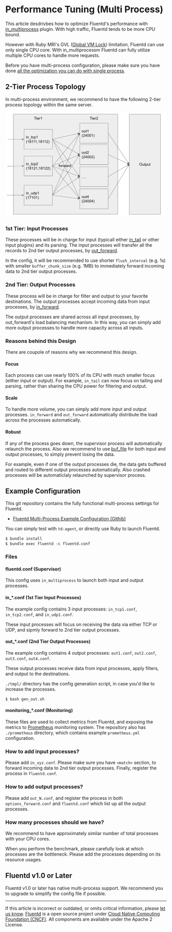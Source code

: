 # Performance Tuning (Multi Process)

This article desdrivbes how to optimize Fluentd's performance with
[in\_multiprocess](/articles/in_multiprocess.md) plugin. With high traffic, Fluentd
tends to be more CPU bound.

However with Ruby MRI's GVL ([Global VM
Lock](https://en.wikipedia.org/wiki/Global_interpreter_lock))
limitation, Fluentd can use only single CPU core. With in\_multiprocessm
Fluentd can fully utilize multiple CPU cores to handle more requests.

Before you have multi-process configuration, please make sure you have
done [all the optimization you can do with single
process](/articles/performance-tuning-single-process.md).


2-Tier Process Topology
-----------------------

In multi-process environment, we recommend to have the following 2-tier
process topology within the same server.

![](/images/multi_process_topology.png)

### 1st Tier: Input Processes

These processes will be in charge for input (typicall either
[in\_tail](/articles/in_tail.md) or other input plugins) and its parsing. The input
processes will transfer all the records to 2nd tier output processes, by
[out\_forward](/articles/out_forward.md).

In the config, it will be recommended to use shorter `flush_interval`
(e.g. 1s) with smaller `buffer_chunk_size` (e.g. 1MB) to immediately
forward incoming data to 2nd tier output processes.

### 2nd Tier: Output Processes

These process will be in charge for filter and output to your favorite
destinations. The output processes accept incoming data from input
processes, by [in\_forward](/articles/in_forward.md).

The output processes are shared across all input processes, by
out\_forward's load balancing mechanism. In this way, you can simply add
more output processes to handle more capacity across all inputs.

### Reasons behind this Design

There are coupole of reasons why we recommend this design.

#### Focus

Each process can use nearly 100% of its CPU with much smaller focus
(either input or output). For example, `in_tail` can now focus on
tailing and parsing, rather than sharing the CPU power for filtering and
output.

#### Scale

To handle more volume, you can simply add more input and output
processes. `in_forward` and `out_forward` automatically distribute the
load across the processes automatically.

#### Robust

If any of the process goes down, the supervisor process will
automatically relaunch the process. Also we recommend to use
[buf\_file](/articles/buf_file.md) for both input and output processes, to simply
prevent losing the data.

For example, even if one of the output processes die, the data gets
buffered and routed to different output processes automatically. Also
crashed processes will be automaticlaly relaunched by supervisor
process.

Example Configuration
---------------------

This git repository contains the fully functional multi-process settings
for Fluentd.

-   [Fluentd Multi-Process Example Configuration
    (Githib)](https://github.com/kzk/fluentd-multiprocess-config-example)

You can simply test with `td-agent`, or directly use Ruby to launch
Fluentd.

``` {.CodeRay}
$ bundle install
$ bundle exec fluentd -c fluentd.conf
```

### Files

#### fluentd.conf (Supervisor)

This config uses `in_multiprocess` to launch both input and output
processes.

#### in\_\*.conf (1st Tier Input Processes)

The example config contains 3 input processes: `in_tcp1.conf`,
`in_tcp2.conf`, and `in_udp1.conf`.

These input processes will focus on receiving the data via either TCP or
UDP, and sipmly forward to 2nd tier output processes.

#### out\_\*.conf (2nd Tier Output Processes)

The example config contains 4 output processes: `out1.conf`,
`out2.conf`, `out3.conf`, `out4.conf`.

These output processes receive data from input processes, apply filters,
and output to the destinations.

`./tmpl/` directory has the config generation script, in case you'd like
to increase the processes.

``` {.CodeRay}
$ bash gen_out.sh
```

#### monitoring\_\*.conf (Monitoring)

These files are used to collect metrics from Fluentd, and exposing the
metrics to [Prometheus](https://prometheus.io/) monitoring system. The
repository also has `./prometheus` directory, which contains example
`prometheus.yml` configuration.

### How to add input processes?

Please add `in_xyz.conf`. Please make sure you have `<match>` section,
to forward incoming data to 2nd tier output processes. Finally, register
the process in `fluentd.conf`.

### How to add output processes?

Please add `out_N.conf`, and register the process in both
`options_forward.conf` and `fluentd.conf` which list up all the output
processes.

### How many processes should we have?

We recommend to have approximately similar number of total processes
with your CPU cores.

When you perform the benchmark, please carefully look at which processes
are the bottleneck. Please add the processes depending on its resource
usages.

Fluentd v1.0 or Later
---------------------

Fluentd v1.0 or later has native multi-process support. We recommend you
to upgrade to simplify the config file if possible.


------------------------------------------------------------------------


If this article is incorrect or outdated, or omits critical information,
please [let us know](https://github.com/fluent/fluentd-docs/issues?state=open).
[Fluentd](http://www.fluentd.org/) is a open source project under [Cloud
Native Computing Foundation (CNCF)](https://cncf.io/). All components
are available under the Apache 2 License.
